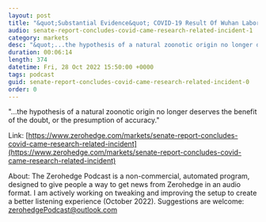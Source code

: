 ```yaml
---
layout: post
title: "&quot;Substantial Evidence&quot; COVID-19 Result Of Wuhan Laboratory &quot;Incident&quot;: Senate Report"
audio: senate-report-concludes-covid-came-research-related-incident-1
category: markets
desc: "&quot;...the hypothesis of a natural zoonotic origin no longer deserves the benefit of the doubt, or the presumption of accuracy.&quot;"
duration: 00:06:14
length: 374
datetime: Fri, 28 Oct 2022 15:50:00 +0000
tags: podcast
guid: senate-report-concludes-covid-came-research-related-incident-0
order: 0
---
```

&quot;...the hypothesis of a natural zoonotic origin no longer deserves the benefit of the doubt, or the presumption of accuracy.&quot;

Link: [https://www.zerohedge.com/markets/senate-report-concludes-covid-came-research-related-incident](https://www.zerohedge.com/markets/senate-report-concludes-covid-came-research-related-incident)

About: The Zerohedge Podcast is a non-commercial, automated program, designed to give people a way to get news from Zerohedge in an audio format.  I am actively working on tweaking and improving the setup to create a better listening experience (October 2022).  Suggestions are welcome: [zerohedgePodcast@outlook.com](mailto:zerohedgePodcast@outlook.com)